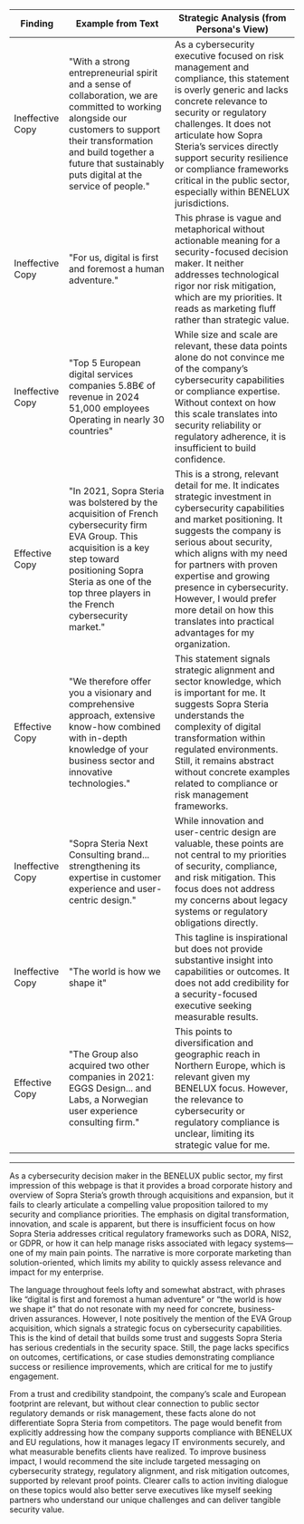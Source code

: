 | Finding          | Example from Text                                                                                                                                                                                                                                                          | Strategic Analysis (from Persona's View)                                                                                                                                                                                                                                                                                                                                                   |
| ---------------- | ------------------------------------------------------------------------------------------------------------------------------------------------------------------------------------------------------------------------------------------------------------------------- | -------------------------------------------------------------------------------------------------------------------------------------------------------------------------------------------------------------------------------------------------------------------------------------------------------------------------------------------------------------------------------------------- |
| Ineffective Copy | "With a strong entrepreneurial spirit and a sense of collaboration, we are committed to working alongside our customers to support their transformation and build together a future that sustainably puts digital at the service of people."                              | As a cybersecurity executive focused on risk management and compliance, this statement is overly generic and lacks concrete relevance to security or regulatory challenges. It does not articulate how Sopra Steria’s services directly support security resilience or compliance frameworks critical in the public sector, especially within BENELUX jurisdictions.                                      |
| Ineffective Copy | "For us, digital is first and foremost a human adventure."                                                                                                                                                                                                               | This phrase is vague and metaphorical without actionable meaning for a security-focused decision maker. It neither addresses technological rigor nor risk mitigation, which are my priorities. It reads as marketing fluff rather than strategic value.                                                                                                                                          |
| Ineffective Copy | "Top 5 European digital services companies 5.8B€ of revenue in 2024 51,000 employees Operating in nearly 30 countries"                                                                                                                                                     | While size and scale are relevant, these data points alone do not convince me of the company’s cybersecurity capabilities or compliance expertise. Without context on how this scale translates into security reliability or regulatory adherence, it is insufficient to build confidence.                                                                                                          |
| Effective Copy   | "In 2021, Sopra Steria was bolstered by the acquisition of French cybersecurity firm EVA Group. This acquisition is a key step toward positioning Sopra Steria as one of the top three players in the French cybersecurity market."                                         | This is a strong, relevant detail for me. It indicates strategic investment in cybersecurity capabilities and market positioning. It suggests the company is serious about security, which aligns with my need for partners with proven expertise and growing presence in cybersecurity. However, I would prefer more detail on how this translates into practical advantages for my organization.          |
| Effective Copy   | "We therefore offer you a visionary and comprehensive approach, extensive know-how combined with in-depth knowledge of your business sector and innovative technologies."                                                                                               | This statement signals strategic alignment and sector knowledge, which is important for me. It suggests Sopra Steria understands the complexity of digital transformation within regulated environments. Still, it remains abstract without concrete examples related to compliance or risk management frameworks.                                                                                 |
| Ineffective Copy | "Sopra Steria Next Consulting brand... strengthening its expertise in customer experience and user-centric design."                                                                                                                                                      | While innovation and user-centric design are valuable, these points are not central to my priorities of security, compliance, and risk mitigation. This focus does not address my concerns about legacy systems or regulatory obligations directly.                                                                                                                                               |
| Ineffective Copy | "The world is how we shape it"                                                                                                                                                                                                                                           | This tagline is inspirational but does not provide substantive insight into capabilities or outcomes. It does not add credibility for a security-focused executive seeking measurable results.                                                                                                                                                                                                |
| Effective Copy   | "The Group also acquired two other companies in 2021: EGGS Design... and Labs, a Norwegian user experience consulting firm."                                                                                                                                              | This points to diversification and geographic reach in Northern Europe, which is relevant given my BENELUX focus. However, the relevance to cybersecurity or regulatory compliance is unclear, limiting its strategic value for me.                                                                                                                                                               |

---

As a cybersecurity decision maker in the BENELUX public sector, my first impression of this webpage is that it provides a broad corporate history and overview of Sopra Steria’s growth through acquisitions and expansion, but it fails to clearly articulate a compelling value proposition tailored to my security and compliance priorities. The emphasis on digital transformation, innovation, and scale is apparent, but there is insufficient focus on how Sopra Steria addresses critical regulatory frameworks such as DORA, NIS2, or GDPR, or how it can help manage risks associated with legacy systems—one of my main pain points. The narrative is more corporate marketing than solution-oriented, which limits my ability to quickly assess relevance and impact for my enterprise.

The language throughout feels lofty and somewhat abstract, with phrases like “digital is first and foremost a human adventure” or “the world is how we shape it” that do not resonate with my need for concrete, business-driven assurances. However, I note positively the mention of the EVA Group acquisition, which signals a strategic focus on cybersecurity capabilities. This is the kind of detail that builds some trust and suggests Sopra Steria has serious credentials in the security space. Still, the page lacks specifics on outcomes, certifications, or case studies demonstrating compliance success or resilience improvements, which are critical for me to justify engagement.

From a trust and credibility standpoint, the company’s scale and European footprint are relevant, but without clear connection to public sector regulatory demands or risk management, these facts alone do not differentiate Sopra Steria from competitors. The page would benefit from explicitly addressing how the company supports compliance with BENELUX and EU regulations, how it manages legacy IT environments securely, and what measurable benefits clients have realized. To improve business impact, I would recommend the site include targeted messaging on cybersecurity strategy, regulatory alignment, and risk mitigation outcomes, supported by relevant proof points. Clearer calls to action inviting dialogue on these topics would also better serve executives like myself seeking partners who understand our unique challenges and can deliver tangible security value.